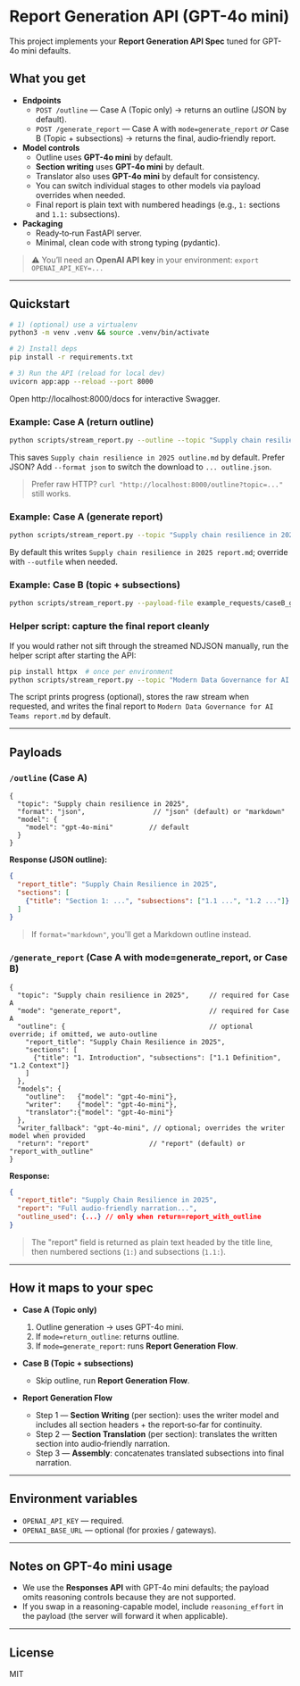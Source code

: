 # Report Generation API (GPT-4o mini)

This project implements your **Report Generation API Spec** tuned for GPT-4o mini defaults.

## What you get
- **Endpoints**
  - `POST /outline` — Case A (Topic only) → returns an outline (JSON by default).
  - `POST /generate_report` — Case A with `mode=generate_report` *or* Case B (Topic + subsections) → returns the final, audio‑friendly report.
- **Model controls**
  - Outline uses **GPT-4o mini** by default.
  - **Section writing** uses **GPT-4o mini** by default.
  - Translator also uses **GPT-4o mini** by default for consistency.
  - You can switch individual stages to other models via payload overrides when needed.
  - Final report is plain text with numbered headings (e.g., `1:` sections and `1.1:` subsections).
- **Packaging**
  - Ready‑to‑run FastAPI server.
  - Minimal, clean code with strong typing (pydantic).

> ⚠️ You’ll need an **OpenAI API key** in your environment: `export OPENAI_API_KEY=...`

---

## Quickstart

```bash
# 1) (optional) use a virtualenv
python3 -m venv .venv && source .venv/bin/activate

# 2) Install deps
pip install -r requirements.txt

# 3) Run the API (reload for local dev)
uvicorn app:app --reload --port 8000
```

Open http://localhost:8000/docs for interactive Swagger.

### Example: Case A (return outline)

```bash
python scripts/stream_report.py --outline --topic "Supply chain resilience in 2025"
```

This saves `Supply chain resilience in 2025 outline.md` by default. Prefer JSON? Add `--format json` to switch the download to `... outline.json`.

> Prefer raw HTTP? `curl "http://localhost:8000/outline?topic=..."` still works.

### Example: Case A (generate report)

```bash
python scripts/stream_report.py --topic "Supply chain resilience in 2025" --show-progress
```

By default this writes `Supply chain resilience in 2025 report.md`; override with `--outfile` when needed.

### Example: Case B (topic + subsections)

```bash
python scripts/stream_report.py --payload-file example_requests/caseB_generate_report.json --show-progress
```

### Helper script: capture the final report cleanly

If you would rather not sift through the streamed NDJSON manually, run the helper script after starting the API:

```bash
pip install httpx  # once per environment
python scripts/stream_report.py --topic "Modern Data Governance for AI Teams" --show-progress --raw-stream run.ndjson
```

The script prints progress (optional), stores the raw stream when requested, and writes the final report to `Modern Data Governance for AI Teams report.md` by default.

---

## Payloads

### `/outline` (Case A)

```jsonc
{
  "topic": "Supply chain resilience in 2025",
  "format": "json",                 // "json" (default) or "markdown"
  "model": {
    "model": "gpt-4o-mini"         // default
  }
}
```

**Response (JSON outline):**

```json
{
  "report_title": "Supply Chain Resilience in 2025",
  "sections": [
    {"title": "Section 1: ...", "subsections": ["1.1 ...", "1.2 ..."]}
  ]
}
```

> If `format="markdown"`, you'll get a Markdown outline instead.

### `/generate_report` (Case A with mode=generate_report, or Case B)

```jsonc
{
  "topic": "Supply chain resilience in 2025",     // required for Case A
  "mode": "generate_report",                      // required for Case A
  "outline": {                                    // optional override; if omitted, we auto-outline
    "report_title": "Supply Chain Resilience in 2025",
    "sections": [
      {"title": "1. Introduction", "subsections": ["1.1 Definition", "1.2 Context"]}
    ]
  },
  "models": {
    "outline":   {"model": "gpt-4o-mini"},
    "writer":    {"model": "gpt-4o-mini"},
    "translator":{"model": "gpt-4o-mini"}
  },
  "writer_fallback": "gpt-4o-mini", // optional; overrides the writer model when provided
  "return": "report"               // "report" (default) or "report_with_outline"
}
```

**Response:**

```json
{
  "report_title": "Supply Chain Resilience in 2025",
  "report": "Full audio-friendly narration...",
  "outline_used": {...} // only when return=report_with_outline
}
```

> The "report" field is returned as plain text headed by the title line, then numbered sections (`1:`) and subsections (`1.1:`).

---

## How it maps to your spec

- **Case A (Topic only)**
  1) Outline generation → uses GPT-4o mini.  
  2) If `mode=return_outline`: returns outline.  
  3) If `mode=generate_report`: runs **Report Generation Flow**.

- **Case B (Topic + subsections)**  
  - Skip outline, run **Report Generation Flow**.

- **Report Generation Flow**
  - Step 1 — **Section Writing** (per section): uses the writer model and includes all section headers + the report‑so‑far for continuity.  
  - Step 2 — **Section Translation** (per section): translates the written section into audio‑friendly narration.  
  - Step 3 — **Assembly**: concatenates translated subsections into final narration.

---

## Environment variables

- `OPENAI_API_KEY` — required.
- `OPENAI_BASE_URL` — optional (for proxies / gateways).

---

## Notes on GPT-4o mini usage

- We use the **Responses API** with GPT-4o mini defaults; the payload omits reasoning controls because they are not supported.
- If you swap in a reasoning-capable model, include `reasoning_effort` in the payload (the server will forward it when applicable).

---

## License

MIT
